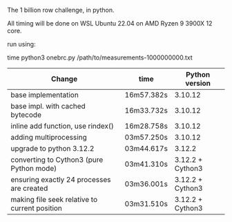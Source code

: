The 1 billion row challenge, in python.

All timing will be done on WSL Ubuntu 22.04 on AMD Ryzen 9 3900X 12 core.

run using:

time python3 onebrc.py /path/to/measurements-1000000000.txt


 |         Change                                   |      time   |     Python version    | 
 |--------------------------------------------------|-------------|-----------------------|
 | base implementation                              | 16m57.382s  |     3.10.12           |
 | base impl. with cached bytecode                  | 16m33.732s  |     3.10.12           |
 | inline add function, use rindex()                | 16m28.758s  |     3.10.12           |
 | adding multiprocessing                           | 03m57.250s  |     3.10.12           |
 | upgrade to python 3.12.2                         | 03m44.617s  |     3.12.2            |
 | converting to Cython3 (pure Python mode)         | 03m41.310s  |     3.12.2 + Cython3  |
 | ensuring exactly 24 processes are created        | 03m36.001s  |     3.12.2 + Cython3  |
 | making file seek relative to current position  | 03m31.510s  |     3.12.2 + Cython3  |
